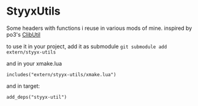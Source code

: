 # StyyxUtils

Some headers with functions i reuse in various mods of mine. 
inspired by po3's [ClibUtil](https://github.com/powerof3/CLibUtil) 

to use it in your project, add it as submodule 
```git submodule add extern/styyx-utils```

and in your xmake.lua
```
includes("extern/styyx-utils/xmake.lua")
```
and in target:
```
add_deps("styyx-util")
```
